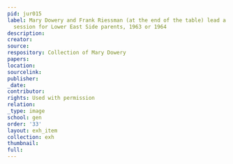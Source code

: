 ```yaml
---
pid: jur015
label: Mary Dowery and Frank Riessman (at the end of the table) lead a role-playing
  session for Lower East Side parents, 1963 or 1964
description:
creator:
source:
respository: Collection of Mary Dowery
papers:
location:
sourcelink:
publisher:
_date:
contributor:
rights: Used with permission
relation:
_type: image
school: gen
order: '33'
layout: exh_item
collection: exh
thumbnail:
full:
---
```

